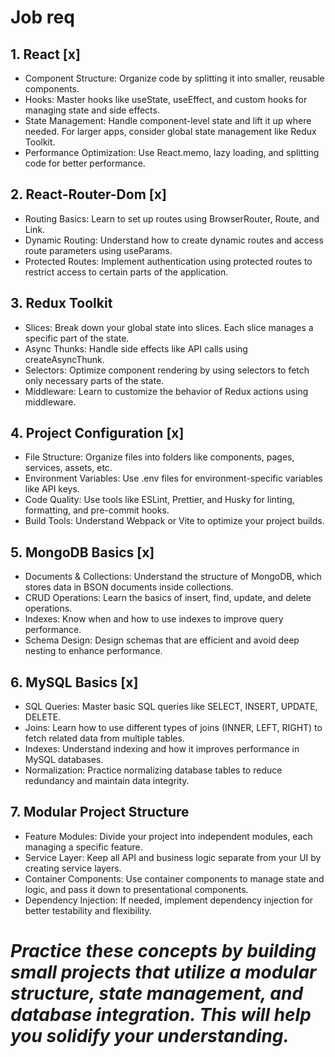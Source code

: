 # Job req

## 1. React [x]

- Component Structure: Organize code by splitting it into smaller, reusable components.
- Hooks: Master hooks like useState, useEffect, and custom hooks for managing state and side effects.
- State Management: Handle component-level state and lift it up where needed. For larger apps, consider global state management like Redux Toolkit.
- Performance Optimization: Use React.memo, lazy loading, and splitting code for better performance.

## 2. React-Router-Dom [x]

- Routing Basics: Learn to set up routes using BrowserRouter, Route, and Link.
- Dynamic Routing: Understand how to create dynamic routes and access route parameters using useParams.
- Protected Routes: Implement authentication using protected routes to restrict access to certain parts of the application.

## 3. Redux Toolkit

- Slices: Break down your global state into slices. Each slice manages a specific part of the state.
- Async Thunks: Handle side effects like API calls using createAsyncThunk.
- Selectors: Optimize component rendering by using selectors to fetch only necessary parts of the state.
- Middleware: Learn to customize the behavior of Redux actions using middleware.

## 4. Project Configuration [x]

- File Structure: Organize files into folders like components, pages, services, assets, etc.
- Environment Variables: Use .env files for environment-specific variables like API keys.
- Code Quality: Use tools like ESLint, Prettier, and Husky for linting, formatting, and pre-commit hooks.
- Build Tools: Understand Webpack or Vite to optimize your project builds.

## 5. MongoDB Basics [x]

- Documents & Collections: Understand the structure of MongoDB, which stores data in BSON documents inside collections.
- CRUD Operations: Learn the basics of insert, find, update, and delete operations.
- Indexes: Know when and how to use indexes to improve query performance.
- Schema Design: Design schemas that are efficient and avoid deep nesting to enhance performance.

## 6. MySQL Basics [x]

- SQL Queries: Master basic SQL queries like SELECT, INSERT, UPDATE, DELETE.
- Joins: Learn how to use different types of joins (INNER, LEFT, RIGHT) to fetch related data from multiple tables.
- Indexes: Understand indexing and how it improves performance in MySQL databases.
- Normalization: Practice normalizing database tables to reduce redundancy and maintain data integrity.

## 7. Modular Project Structure

- Feature Modules: Divide your project into independent modules, each managing a specific feature.
- Service Layer: Keep all API and business logic separate from your UI by creating service layers.
- Container Components: Use container components to manage state and logic, and pass it down to presentational components.
- Dependency Injection: If needed, implement dependency injection for better testability and flexibility.

# *Practice these concepts by building small projects that utilize a modular structure, state management, and database integration. This will help you solidify your understanding.*